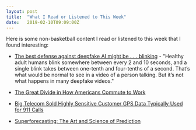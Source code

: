 ```yaml
---
layout: post
title:  "What I Read or Listened to This Week"
date:   2019-02-10T09:09:00Z
---
```

Here is some non-basketball content I read or listened to this week that I found interesting:


* [The best defense against deepfake AI might be . . . blinking](https://www.fastcompany.com/90230076/the-best-defense-against-deepfakes-ai-might-be-blinking) - "Healthy adult humans blink somewhere between every 2 and 10 seconds, and a single blink takes between one-tenth and four-tenths of a second. That’s what would be normal to see in a video of a person talking. But it’s not what happens in many deepfake videos."

* [The Great Divide in How Americans Commute to Work](https://www.citylab.com/transportation/2019/01/commuting-to-work-data-car-public-transit-bike/580507/)

* [Big Telecom Sold Highly Sensitive Customer GPS Data Typically Used for 911 Calls](https://motherboard.vice.com/en_us/article/a3b3dg/big-telecom-sold-customer-gps-data-911-calls)

* [Superforecasting: The Art and Science of Prediction](https://www.amazon.com/Superforecasting-Science-Prediction-Philip-Tetlock/dp/0804136718/)
